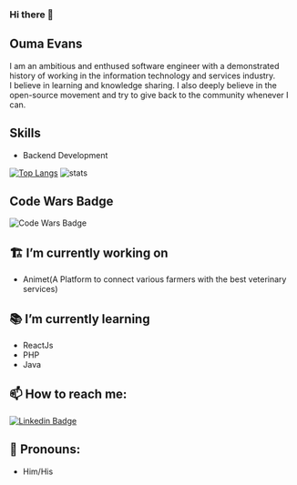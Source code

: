 ### Hi there 👋

## Ouma Evans
I am an ambitious and enthused software engineer with a demonstrated history of working in the information technology and services industry.<br>
I believe in learning and knowledge sharing. I also deeply believe in the open-source movement and try to give back to the community whenever I can.

## Skills
* Backend Development

[![Top Langs](https://github-readme-stats.vercel.app/api/top-langs/?username=oumao&&show_icons=true&title_color=ffffff&icon_color=bb2acf&text_color=daf7dc&bg_color=151515)](https://github.com/oumao/github-readme-stats)
![stats](https://github-readme-stats.vercel.app/api?username=oumao&&show_icons=true&title_color=ffffff&icon_color=bb2acf&text_color=daf7dc&bg_color=151515)
## Code Wars Badge
![Code Wars Badge](https://www.codewars.com/users/oumao/badges/large)
## 🏗 I’m currently working on
- Animet(A Platform to connect various farmers with the best veterinary services)


## 📚 I’m currently learning
- ReactJs
- PHP
- Java

## 📫 How to reach me:
[![Linkedin Badge](https://img.shields.io/badge/-LinkedIn-blue?style=flat-square&logo=Linkedin&logoColor=white&link=https://www.linkedin.com/in/oumaot/)](https://www.linkedin.com/in/oumaot/)<br>

## 🤵 Pronouns:
- Him/His
